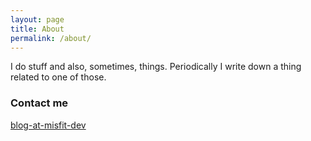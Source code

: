 ```yaml
---
layout: page
title: About
permalink: /about/
---
```


I do stuff and also, sometimes, things.  Periodically I write down a thing related to one of those.

### Contact me

[blog-at-misfit-dev](mailto:blog-at-misfit-dot-dev)

